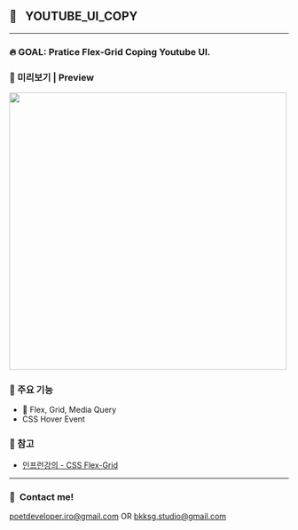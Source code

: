 ## :whale2:&nbsp;&nbsp; YOUTUBE_UI_COPY
---
### :fire:&nbsp;GOAL: Pratice Flex-Grid Coping Youtube UI.

### :monocle_face: 미리보기 | Preview
<img style="display: inline-block" src="https://user-images.githubusercontent.com/90435185/205425105-30e85f77-cbb1-4071-9228-8098e8050238.gif"  height="500"/>

### :wrench:&nbsp;주요 기능
* :white_square_button: Flex, Grid, Media Query
* CSS Hover Event

### :rainbow: 참고
* [인프런강의 - CSS Flex-Grid](https://www.inflearn.com/course/css-flex-grid-%EC%A0%9C%EB%8C%80%EB%A1%9C-%EC%9D%B5%ED%9E%88%EA%B8%B0)
---
### :calling:&nbsp;&nbsp;Contact me!
poetdeveloper.iro@gmail.com OR bkksg.studio@gmail.com